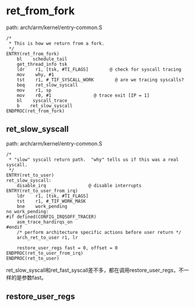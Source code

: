 ret_from_fork
========================================

path: arch/arm/kernel/entry-common.S
```
/*
 * This is how we return from a fork.
 */
ENTRY(ret_from_fork)
    bl    schedule_tail
    get_thread_info tsk
    ldr    r1, [tsk, #TI_FLAGS]        @ check for syscall tracing
    mov    why, #1
    tst    r1, #_TIF_SYSCALL_WORK        @ are we tracing syscalls?
    beq    ret_slow_syscall
    mov    r1, sp
    mov    r0, #1                @ trace exit [IP = 1]
    bl    syscall_trace
    b    ret_slow_syscall
ENDPROC(ret_from_fork)
```

ret_slow_syscall
----------------------------------------

path: arch/arm/kernel/entry-common.S
```
/*
 * "slow" syscall return path.  "why" tells us if this was a real syscall.
 */
ENTRY(ret_to_user)
ret_slow_syscall:
    disable_irq                @ disable interrupts
ENTRY(ret_to_user_from_irq)
    ldr    r1, [tsk, #TI_FLAGS]
    tst    r1, #_TIF_WORK_MASK
    bne    work_pending
no_work_pending:
#if defined(CONFIG_IRQSOFF_TRACER)
    asm_trace_hardirqs_on
#endif
    /* perform architecture specific actions before user return */
    arch_ret_to_user r1, lr

    restore_user_regs fast = 0, offset = 0
ENDPROC(ret_to_user_from_irq)
ENDPROC(ret_to_user)
```

ret_slow_syscall和ret_fast_syscall差不多，都在调用restore_user_regs，不一样的是参数fast。

restore_user_regs
----------------------------------------
